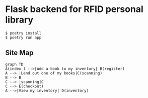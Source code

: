 # Flask backend for RFID personal library

```
$ poetry install
$ poetry run app
```

## Site Map
```mermaid
graph TD
A(index ) -->|Add a book to my inventory| B(register)
A --> |Lend out one of my books|C(scanning)
B --> B
C --> |scanning|C
C --> E(checkout)
A -->|View my inventory| D(inventory)
```